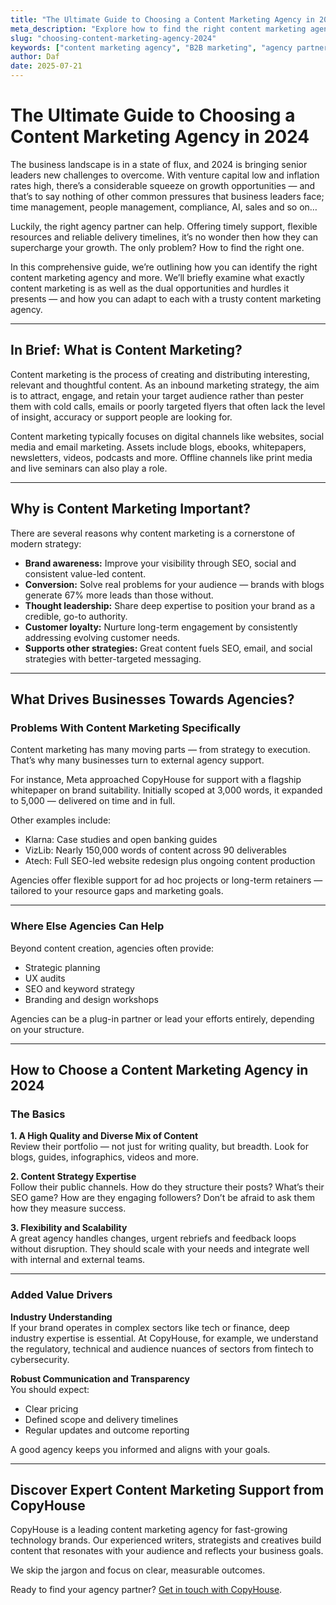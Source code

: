 ```yaml
---
title: "The Ultimate Guide to Choosing a Content Marketing Agency in 2024"
meta_description: "Explore how to find the right content marketing agency in 2024, from strategy and scalability to sector-specific expertise and ROI transparency."
slug: "choosing-content-marketing-agency-2024"
keywords: ["content marketing agency", "B2B marketing", "agency partnerships", "2024 marketing strategy"]
author: Daf
date: 2025-07-21
---
```


# The Ultimate Guide to Choosing a Content Marketing Agency in 2024

The business landscape is in a state of flux, and 2024 is bringing senior leaders new challenges to overcome. With venture capital low and inflation rates high, there’s a considerable squeeze on growth opportunities — and that’s to say nothing of other common pressures that business leaders face; time management, people management, compliance, AI, sales and so on…

Luckily, the right agency partner can help. Offering timely support, flexible resources and reliable delivery timelines, it’s no wonder then how they can supercharge your growth. The only problem? How to find the right one.

In this comprehensive guide, we’re outlining how you can identify the right content marketing agency and more. We’ll briefly examine what exactly content marketing is as well as the dual opportunities and hurdles it presents — and how you can adapt to each with a trusty content marketing agency.

---

## In Brief: What is Content Marketing?

Content marketing is the process of creating and distributing interesting, relevant and thoughtful content. As an inbound marketing strategy, the aim is to attract, engage, and retain your target audience rather than pester them with cold calls, emails or poorly targeted flyers that often lack the level of insight, accuracy or support people are looking for.

Content marketing typically focuses on digital channels like websites, social media and email marketing. Assets include blogs, ebooks, whitepapers, newsletters, videos, podcasts and more. Offline channels like print media and live seminars can also play a role.

---

## Why is Content Marketing Important?

There are several reasons why content marketing is a cornerstone of modern strategy:

- **Brand awareness:** Improve your visibility through SEO, social and consistent value-led content.
- **Conversion:** Solve real problems for your audience — brands with blogs generate 67% more leads than those without.
- **Thought leadership:** Share deep expertise to position your brand as a credible, go-to authority.
- **Customer loyalty:** Nurture long-term engagement by consistently addressing evolving customer needs.
- **Supports other strategies:** Great content fuels SEO, email, and social strategies with better-targeted messaging.

---

## What Drives Businesses Towards Agencies?

### Problems With Content Marketing Specifically

Content marketing has many moving parts — from strategy to execution. That’s why many businesses turn to external agency support.

For instance, Meta approached CopyHouse for support with a flagship whitepaper on brand suitability. Initially scoped at 3,000 words, it expanded to 5,000 — delivered on time and in full.

Other examples include:
- Klarna: Case studies and open banking guides
- VizLib: Nearly 150,000 words of content across 90 deliverables
- Atech: Full SEO-led website redesign plus ongoing content production

Agencies offer flexible support for ad hoc projects or long-term retainers — tailored to your resource gaps and marketing goals.

---

### Where Else Agencies Can Help

Beyond content creation, agencies often provide:
- Strategic planning
- UX audits
- SEO and keyword strategy
- Branding and design workshops

Agencies can be a plug-in partner or lead your efforts entirely, depending on your structure.

---

## How to Choose a Content Marketing Agency in 2024

### The Basics

**1. A High Quality and Diverse Mix of Content**  
Review their portfolio — not just for writing quality, but breadth. Look for blogs, guides, infographics, videos and more.

**2. Content Strategy Expertise**  
Follow their public channels. How do they structure their posts? What’s their SEO game? How are they engaging followers? Don’t be afraid to ask them how they measure success.

**3. Flexibility and Scalability**  
A great agency handles changes, urgent rebriefs and feedback loops without disruption. They should scale with your needs and integrate well with internal and external teams.

---

### Added Value Drivers

**Industry Understanding**  
If your brand operates in complex sectors like tech or finance, deep industry expertise is essential. At CopyHouse, for example, we understand the regulatory, technical and audience nuances of sectors from fintech to cybersecurity.

**Robust Communication and Transparency**  
You should expect:
- Clear pricing
- Defined scope and delivery timelines
- Regular updates and outcome reporting

A good agency keeps you informed and aligns with your goals.

---

## Discover Expert Content Marketing Support from CopyHouse

CopyHouse is a leading content marketing agency for fast-growing technology brands. Our experienced writers, strategists and creatives build content that resonates with your audience and reflects your business goals.

We skip the jargon and focus on clear, measurable outcomes.

Ready to find your agency partner? [Get in touch with CopyHouse](https://www.copyhouse.io/contact).
